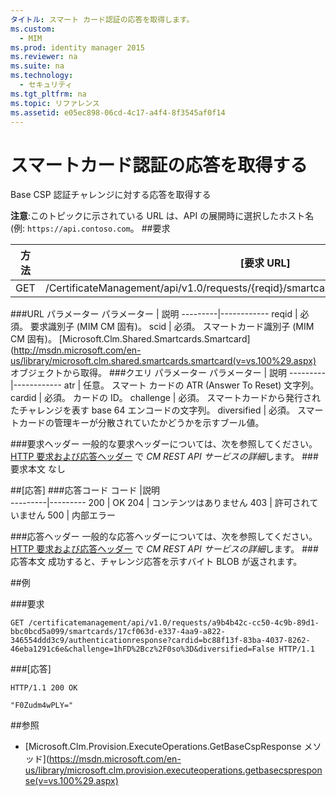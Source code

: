 ```yaml
---
タイトル: スマート カード認証の応答を取得します。
ms.custom:
  - MIM
ms.prod: identity manager 2015
ms.reviewer: na
ms.suite: na
ms.technology:
  - セキュリティ
ms.tgt_pltfrm: na
ms.topic: リファレンス
ms.assetid: e05ec898-06cd-4c17-a4f4-8f3545af0f14
---
```

# スマートカード認証の応答を取得する
Base CSP 認証チャレンジに対する応答を取得する

**注意**:このトピックに示されている URL は、API の展開時に選択したホスト名 (例: `https://api.contoso.com`。
##要求


方法  |[要求 URL]  
---------|---------
GET     |/CertificateManagement/api/v1.0/requests/{reqid}/smartcards/{scid}/authenticationresponse

###URL パラメーター
パラメーター | 説明
---------|------------
reqid | 必須。 要求識別子 (MIM CM 固有)。
scid | 必須。 スマートカード識別子 (MIM CM 固有)。 [Microsoft.Clm.Shared.Smartcards.Smartcard](http://msdn.microsoft.com/en-us/library/microsoft.clm.shared.smartcards.smartcard(v=vs.100%29.aspx) オブジェクトから取得。
###クエリ パラメーター
パラメーター | 説明
---------|------------
atr | 任意。 スマート カードの ATR (Answer To Reset) 文字列。
cardid | 必須。 カードの ID。
challenge | 必須。 スマートカードから発行されたチャレンジを表す base 64 エンコードの文字列。
diversified | 必須。 スマートカードの管理キーが分散されていたかどうかを示すブール値。


###要求ヘッダー
一般的な要求ヘッダーについては、次を参照してください。 [HTTP 要求および応答ヘッダー](certificate-management-rest-api-service-details.md#HttpHeaders) で *CM REST API サービスの詳細*します。
###要求本文
なし

##[応答]
###応答コード
コード  |説明  
---------|---------
200     | OK
204 | コンテンツはありません
403 | 許可されていません
500 | 内部エラー

###応答ヘッダー
一般的な応答ヘッダーについては、次を参照してください。 [HTTP 要求および応答ヘッダー](certificate-management-rest-api-service-details.md#HttpHeaders) で *CM REST API サービスの詳細*します。
###応答本文
成功すると、チャレンジ応答を示すバイト BLOB が返されます。

##例

###要求
```
GET /certificatemanagement/api/v1.0/requests/a9b4b42c-cc50-4c9b-89d1-bbc0bcd5a099/smartcards/17cf063d-e337-4aa9-a822-346554ddd3c9/authenticationresponse?cardid=bc88f13f-83ba-4037-8262-46eba1291c6e&challenge=1hFD%2Bcz%2F0so%3D&diversified=False HTTP/1.1

```
###[応答]
```
HTTP/1.1 200 OK

"F0Zudm4wPLY="
```       
##参照

- [Microsoft.Clm.Provision.ExecuteOperations.GetBaseCspResponse メソッド](https://msdn.microsoft.com/en-us/library/microsoft.clm.provision.executeoperations.getbasecspresponse(v=vs.100%29.aspx)


<!--HONumber=Mar16_HO1-->


